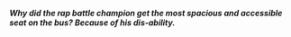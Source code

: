 _**Why did the rap battle champion get the most spacious and accessible seat on the bus? Because of his dis-ability.**_

